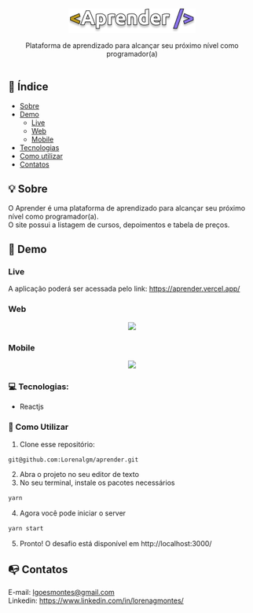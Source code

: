 <br />
<p align="center">
    <img src="./src/pages/assets/logo.png" alt="Logo">

  <p align="center">    
     Plataforma de aprendizado para alcançar seu próximo nível como programador(a)
       <br />
    <br />
  </p> 

## :checkered_flag: Índice

* [Sobre](#bulb-sobre)
* [Demo](#iphone-demo)
  * [Live](#live)
  * [Web](#web)
  * [Mobile](#mobile)
* [Tecnologias](#computer-tecnologias)
* [Como utilizar](#wrench-como-utilizar)
* [Contatos](#mailbox_with_no_mail-contatos)

## :bulb: Sobre
O Aprender é uma plataforma de aprendizado para alcançar seu próximo nível como programador(a).<br> 
O site possui a listagem de cursos, depoimentos e tabela de preços.


## :iphone: Demo

### Live

A aplicação poderá ser acessada pelo link: https://aprender.vercel.app/

### Web
<p align="center">
<img src="https://i.ibb.co/xMr1Cm0/aprenderdesktop.gif">
</p>


### Mobile
<p align="center">
<img src="https://i.ibb.co/VTBKgQJ/aprendermobile.gif">
</p>

### :computer: Tecnologias:
- Reactjs

### :wrench: Como Utilizar

1. Clone esse repositório:
```sh 
git@github.com:Lorenalgm/aprender.git
```
2. Abra o projeto no seu editor de texto
3. No seu terminal, instale os pacotes necessários
```sh 
yarn 
``` 
4. Agora você pode iniciar o server
```sh 
yarn start
```
5. Pronto! O desafio está disponível em http://localhost:3000/

## :mailbox_with_no_mail: Contatos
E-mail: lgoesmontes@gmail.com<br>
Linkedin: https://www.linkedin.com/in/lorenagmontes/

   
